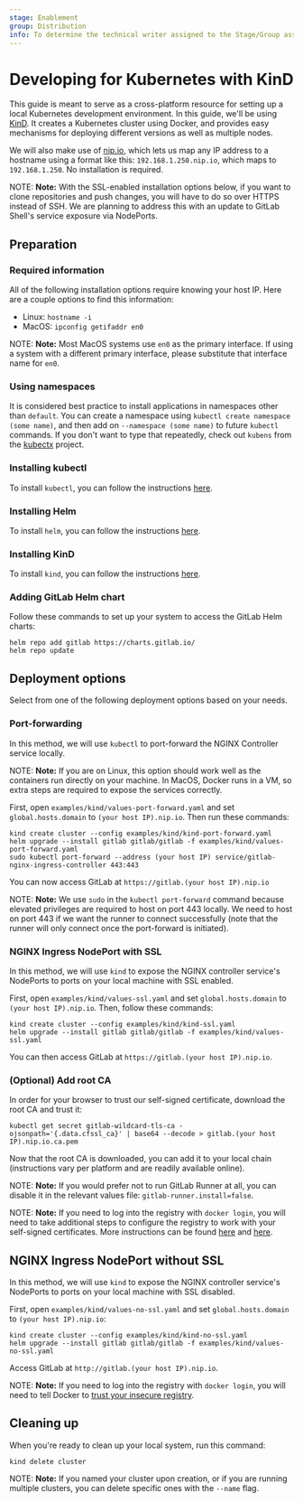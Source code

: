 ```yaml
---
stage: Enablement
group: Distribution
info: To determine the technical writer assigned to the Stage/Group associated with this page, see https://about.gitlab.com/handbook/engineering/ux/technical-writing/#designated-technical-writers
---
```


# Developing for Kubernetes with KinD

This guide is meant to serve as a cross-platform resource for setting up a local Kubernetes development environment.
In this guide, we'll be using [KinD](https://kind.sigs.k8s.io). It creates a Kubernetes cluster using Docker, and provides easy mechanisms for deploying different versions as well as multiple nodes.

We will also make use of [nip.io](https://nip.io), which lets us map any IP address to a hostname using a format like this: `192.168.1.250.nip.io`, which maps to `192.168.1.250`. No installation is required.

NOTE: **Note:**
With the SSL-enabled installation options below, if you want to clone repositories and push changes, you will have to do so over HTTPS instead of SSH. We are planning to address this with an update to GitLab Shell's service exposure via NodePorts.

## Preparation

### Required information

All of the following installation options require knowing your host IP. Here are a couple options to find this information:

- Linux: `hostname -i`
- MacOS: `ipconfig getifaddr en0`

NOTE: **Note:**
Most MacOS systems use `en0` as the primary interface. If using a system with a different primary interface, please substitute that interface name for `en0`.

### Using namespaces

It is considered best practice to install applications in namespaces other than `default`. You can create a namespace using `kubectl create namespace (some name)`, and then add on `--namespace (some name)` to future `kubectl` commands. If you don't want to type that repeatedly, check out `kubens` from the [kubectx](https://github.com/ahmetb/kubectx) project.

### Installing kubectl

To install `kubectl`, you can follow the instructions [here](../../installation/tools.md#kubectl).

### Installing Helm

To install `helm`, you can follow the instructions [here](https://github.com/helm/helm#install).

### Installing KinD

To install `kind`, you can follow the instructions [here](https://github.com/kubernetes-sigs/kind#installation-and-usage).

### Adding GitLab Helm chart

Follow these commands to set up your system to access the GitLab Helm charts:

```shell
helm repo add gitlab https://charts.gitlab.io/
helm repo update
```

## Deployment options

Select from one of the following deployment options based on your needs.

### Port-forwarding

In this method, we will use `kubectl` to port-forward the NGINX Controller service locally.

NOTE: **Note:**
If you are on Linux, this option should work well as the containers run directly on your machine. In MacOS, Docker runs in a VM, so extra steps are required to expose the services correctly.

First, open `examples/kind/values-port-forward.yaml` and set `global.hosts.domain` to `(your host IP).nip.io`. Then run these commands:

```shell
kind create cluster --config examples/kind/kind-port-forward.yaml
helm upgrade --install gitlab gitlab/gitlab -f examples/kind/values-port-forward.yaml
sudo kubectl port-forward --address (your host IP) service/gitlab-nginx-ingress-controller 443:443
```

You can now access GitLab at `https://gitlab.(your host IP).nip.io`

NOTE: **Note:**
We use `sudo` in the `kubectl port-forward` command because elevated privileges are required to host on port 443 locally. We need to host on port 443 if we want the runner to connect successfully (note that the runner will only connect once the port-forward is initiated).

### NGINX Ingress NodePort with SSL

In this method, we will use `kind` to expose the NGINX controller service's NodePorts to ports on your local machine with SSL enabled.

First, open `examples/kind/values-ssl.yaml` and set `global.hosts.domain` to `(your host IP).nip.io`. Then, follow these commands:

```shell
kind create cluster --config examples/kind/kind-ssl.yaml
helm upgrade --install gitlab gitlab/gitlab -f examples/kind/values-ssl.yaml
```

You can then access GitLab at `https://gitlab.(your host IP).nip.io`.

### (Optional) Add root CA

In order for your browser to trust our self-signed certificate, download the root CA and trust it:

```shell
kubectl get secret gitlab-wildcard-tls-ca -ojsonpath='{.data.cfssl_ca}' | base64 --decode > gitlab.(your host IP).nip.io.ca.pem
```

Now that the root CA is downloaded, you can add it to your local chain (instructions vary per platform and are readily available online).

NOTE: **Note:**
If you would prefer not to run GitLab Runner at all, you can disable it in the relevant values file: `gitlab-runner.install=false`.

NOTE: **Note:**
If you need to log into the registry with `docker login`, you will need to take additional steps to configure the registry to work with your self-signed certificates. More instructions can be found [here](https://docs.docker.com/registry/deploying/#run-an-externally-accessible-registry) and [here](https://blog.container-solutions.com/adding-self-signed-registry-certs-docker-mac).

## NGINX Ingress NodePort without SSL

In this method, we will use `kind` to expose the NGINX controller service's NodePorts to ports on your local machine with SSL disabled.

First, open `examples/kind/values-no-ssl.yaml` and set `global.hosts.domain` to `(your host IP).nip.io`:

```shell
kind create cluster --config examples/kind/kind-no-ssl.yaml
helm upgrade --install gitlab gitlab/gitlab -f examples/kind/values-no-ssl.yaml
```

Access GitLab at `http://gitlab.(your host IP).nip.io`.

NOTE: **Note:**
If you need to log into the registry with `docker login`, you will need to tell Docker to [trust your insecure registry](https://docs.docker.com/registry/insecure/#deploy-a-plain-http-registry).

## Cleaning up

When you're ready to clean up your local system, run this command:

```shell
kind delete cluster
```

NOTE: **Note:**
If you named your cluster upon creation, or if you are running multiple clusters, you can delete specific ones with the `--name` flag.
